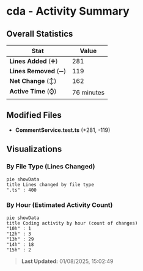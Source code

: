 # cda - Activity Summary 

## Overall Statistics

| Stat                   | Value                                                             |
| ---------------------- | ----------------------------------------------------------------- |
| **Lines Added** (➕)   | 281                                          |
| **Lines Removed** (➖) | 119                                        |
| **Net Change** (↕)    | 162                |
| **Active Time** (⌚)   | 76 minutes |


## Modified Files
- **CommentService.test.ts** (+281, -119)

## Visualizations

### By File Type (Lines Changed)

```mermaid
pie showData
title Lines changed by file type
".ts" : 400
```

### By Hour (Estimated Activity Count)

```mermaid
pie showData
title Coding activity by hour (count of changes)
"10h" : 1
"12h" : 3
"13h" : 29
"14h" : 18
"15h" : 2
```


> **Last Updated:** 01/08/2025, 15:02:49